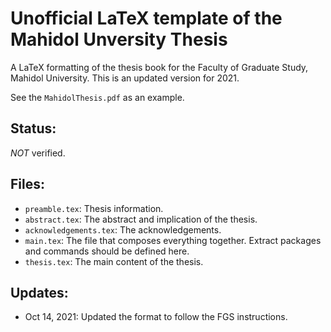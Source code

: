 # Unofficial LaTeX template of the Mahidol Unversity Thesis

A LaTeX formatting of the thesis book for the Faculty of Graduate Study, Mahidol University. This is an updated version for 2021.

See the `MahidolThesis.pdf` as an example.

## Status:

*NOT* verified.

## Files:

- `preamble.tex`: Thesis information.
- `abstract.tex`: The abstract and implication of the thesis.
- `acknowledgements.tex`: The acknowledgements.
- `main.tex`: The file that composes everything together. Extract packages and commands should be defined here.
- `thesis.tex`: The main content of the thesis.

## Updates:

- Oct 14, 2021: Updated the format to follow the FGS instructions.
